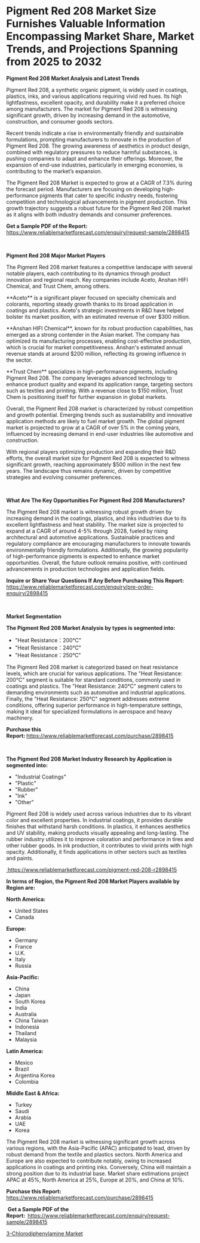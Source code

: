 <p><h1>Pigment Red 208 Market Size Furnishes Valuable Information Encompassing Market Share, Market Trends, and Projections Spanning from 2025 to 2032</h1></p><p><strong>Pigment Red 208 Market Analysis and Latest Trends</strong></p>
<p><p>Pigment Red 208, a synthetic organic pigment, is widely used in coatings, plastics, inks, and various applications requiring vivid red hues. Its high lightfastness, excellent opacity, and durability make it a preferred choice among manufacturers. The market for Pigment Red 208 is witnessing significant growth, driven by increasing demand in the automotive, construction, and consumer goods sectors.</p><p>Recent trends indicate a rise in environmentally friendly and sustainable formulations, prompting manufacturers to innovate in the production of Pigment Red 208. The growing awareness of aesthetics in product design, combined with regulatory pressures to reduce harmful substances, is pushing companies to adapt and enhance their offerings. Moreover, the expansion of end-use industries, particularly in emerging economies, is contributing to the market’s expansion.</p><p>The Pigment Red 208 Market is expected to grow at a CAGR of 7.3% during the forecast period. Manufacturers are focusing on developing high-performance pigments that cater to specific industry needs, fostering competition and technological advancements in pigment production. This growth trajectory suggests a robust future for the Pigment Red 208 market as it aligns with both industry demands and consumer preferences.</p></p>
<p><strong>Get a Sample PDF of the Report:&nbsp;</strong> <a href="https://www.reliablemarketforecast.com/enquiry/request-sample/2898415?utm_campaign=3431&utm_medium=2&utm_source=Github&utm_content=ia&utm_term=15032025&utm_id=pigment-red-208">https://www.reliablemarketforecast.com/enquiry/request-sample/2898415</a></p>
<p>&nbsp;</p>
<p><strong>Pigment Red 208 Major Market Players</strong></p>
<p><p>The Pigment Red 208 market features a competitive landscape with several notable players, each contributing to its dynamics through product innovation and regional reach. Key companies include Aceto, Anshan HIFI Chemical, and Trust Chem, among others.</p><p>**Aceto** is a significant player focused on specialty chemicals and colorants, reporting steady growth thanks to its broad application in coatings and plastics. Aceto's strategic investments in R&D have helped bolster its market position, with an estimated revenue of over $300 million.</p><p>**Anshan HIFI Chemical**, known for its robust production capabilities, has emerged as a strong contender in the Asian market. The company has optimized its manufacturing processes, enabling cost-effective production, which is crucial for market competitiveness. Anshan's estimated annual revenue stands at around $200 million, reflecting its growing influence in the sector.</p><p>**Trust Chem** specializes in high-performance pigments, including Pigment Red 208. The company leverages advanced technology to enhance product quality and expand its application range, targeting sectors such as textiles and printing. With a revenue close to $150 million, Trust Chem is positioning itself for further expansion in global markets.</p><p>Overall, the Pigment Red 208 market is characterized by robust competition and growth potential. Emerging trends such as sustainability and innovative application methods are likely to fuel market growth. The global pigment market is projected to grow at a CAGR of over 5% in the coming years, influenced by increasing demand in end-user industries like automotive and construction.</p><p>With regional players optimizing production and expanding their R&D efforts, the overall market size for Pigment Red 208 is expected to witness significant growth, reaching approximately $500 million in the next few years. The landscape thus remains dynamic, driven by competitive strategies and evolving consumer preferences.</p></p>
<p>&nbsp;</p>
<p><strong>What Are The Key Opportunities For Pigment Red 208 Manufacturers?</strong></p>
<p><p>The Pigment Red 208 market is witnessing robust growth driven by increasing demand in the coatings, plastics, and inks industries due to its excellent lightfastness and heat stability. The market size is projected to expand at a CAGR of around 4-5% through 2028, fueled by rising architectural and automotive applications. Sustainable practices and regulatory compliance are encouraging manufacturers to innovate towards environmentally friendly formulations. Additionally, the growing popularity of high-performance pigments is expected to enhance market opportunities. Overall, the future outlook remains positive, with continued advancements in production technologies and application fields.</p></p>
<p><strong>Inquire or Share Your Questions If Any Before Purchasing This Report:</strong> <a href="https://www.reliablemarketforecast.com/enquiry/pre-order-enquiry/2898415?utm_campaign=3431&utm_medium=2&utm_source=Github&utm_content=ia&utm_term=15032025&utm_id=pigment-red-208">https://www.reliablemarketforecast.com/enquiry/pre-order-enquiry/2898415</a></p>
<p>&nbsp;</p>
<p><strong>Market Segmentation</strong></p>
<p><strong>The Pigment Red 208 Market Analysis by types is segmented into:</strong></p>
<p><ul><li>"Heat Resistance：200℃"</li><li>"Heat Resistance：240℃"</li><li>"Heat Resistance：250℃"</li></ul></p>
<p><p>The Pigment Red 208 market is categorized based on heat resistance levels, which are crucial for various applications. The "Heat Resistance: 200℃" segment is suitable for standard conditions, commonly used in coatings and plastics. The "Heat Resistance: 240℃" segment caters to demanding environments such as automotive and industrial applications. Finally, the "Heat Resistance: 250℃" segment addresses extreme conditions, offering superior performance in high-temperature settings, making it ideal for specialized formulations in aerospace and heavy machinery.</p></p>
<p><strong>Purchase this Report:&nbsp;</strong><a href="https://www.reliablemarketforecast.com/purchase/2898415?utm_campaign=3431&utm_medium=2&utm_source=Github&utm_content=ia&utm_term=15032025&utm_id=pigment-red-208">https://www.reliablemarketforecast.com/purchase/2898415</a></p>
<p>&nbsp;</p>
<p><strong>The Pigment Red 208 Market Industry Research by Application is segmented into:</strong></p>
<p><ul><li>"Industrial Coatings"</li><li>"Plastic"</li><li>"Rubber"</li><li>"Ink"</li><li>"Other"</li></ul></p>
<p><p>Pigment Red 208 is widely used across various industries due to its vibrant color and excellent properties. In industrial coatings, it provides durable finishes that withstand harsh conditions. In plastics, it enhances aesthetics and UV stability, making products visually appealing and long-lasting. The rubber industry utilizes it to improve coloration and performance in tires and other rubber goods. In ink production, it contributes to vivid prints with high opacity. Additionally, it finds applications in other sectors such as textiles and paints.</p></p>
<p><a href="https://www.reliablemarketforecast.com/pigment-red-208-r2898415?utm_campaign=3431&utm_medium=2&utm_source=Github&utm_content=ia&utm_term=15032025&utm_id=pigment-red-208">&nbsp;https://www.reliablemarketforecast.com/pigment-red-208-r2898415</a></p>
<p><strong>In terms of Region, the Pigment Red 208 Market Players available by Region are:</strong></p>
<p>
    <p> <strong> North America: </strong>
        <ul>
            <li>United States</li>
            <li>Canada</li>
        </ul>
        </p> 
    <p> <strong> Europe: </strong>
        <ul>
            <li>Germany</li>
            <li>France</li>
            <li>U.K.</li>
            <li>Italy</li>
            <li>Russia</li>
        </ul>
        </p> 
    <p> <strong> Asia-Pacific: </strong>
        <ul>
            <li>China</li>
            <li>Japan</li>
            <li>South Korea</li>
            <li>India</li>
            <li>Australia</li>
            <li>China Taiwan</li>
            <li>Indonesia</li>
            <li>Thailand</li>
            <li>Malaysia</li>
        </ul>
        </p> 
    <p> <strong> Latin America: </strong>
        <ul>
            <li>Mexico</li>
            <li>Brazil</li>
            <li>Argentina Korea</li>
            <li>Colombia</li>
        </ul>
        </p> 
    <p> <strong> Middle East & Africa: </strong>
        <ul>
            <li>Turkey</li>
            <li>Saudi</li>
            <li>Arabia</li>
            <li>UAE</li>
            <li>Korea</li>
        </ul>
    </p>
    </p>
<p><p>The Pigment Red 208 market is witnessing significant growth across various regions, with the Asia-Pacific (APAC) anticipated to lead, driven by robust demand from the textile and plastics sectors. North America and Europe are also expected to contribute notably, owing to increased applications in coatings and printing inks. Conversely, China will maintain a strong position due to its industrial base. Market share estimations project APAC at 45%, North America at 25%, Europe at 20%, and China at 10%.</p></p>
<p><strong>Purchase this Report: </strong><a href="https://www.reliablemarketforecast.com/purchase/2898415?utm_campaign=3431&utm_medium=2&utm_source=Github&utm_content=ia&utm_term=15032025&utm_id=pigment-red-208">https://www.reliablemarketforecast.com/purchase/2898415</a></p>
<p>&nbsp;<strong>Get a Sample PDF of the Report:&nbsp;&nbsp;</strong><a href="https://www.reliablemarketforecast.com/enquiry/request-sample/2898415?utm_campaign=3431&utm_medium=2&utm_source=Github&utm_content=ia&utm_term=15032025&utm_id=pigment-red-208">https://www.reliablemarketforecast.com/enquiry/request-sample/2898415</a></p>
<p><strong></strong></p>
<p><p><a href="https://github.com/leijavaagexo/Market-Research-Report-List-1/blob/main/3-chlorodiphenylamine-market.md?utm_campaign=3431&utm_medium=2&utm_source=Github&utm_content=ia&utm_term=15032025&utm_id=pigment-red-208">3-Chlorodiphenylamine Market</a></p></p>